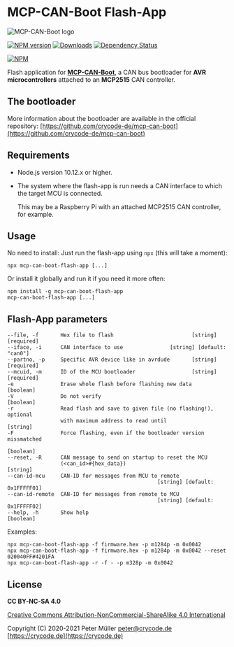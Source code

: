 # MCP-CAN-Boot Flash-App

![MCP-CAN-Boot logo](https://raw.githubusercontent.com/crycode-de/mcp-can-boot/main/doc/mcp-can-boot-256.png)

[![NPM version](https://img.shields.io/npm/v/mcp-can-boot-flash-app.svg)](https://www.npmjs.com/package/mcp-can-boot-flash-app)
[![Downloads](https://img.shields.io/npm/dm/mcp-can-boot-flash-app.svg)](https://www.npmjs.com/package/mcp-can-boot-flash-app)
[![Dependency Status](https://img.shields.io/david/crycode-de/mcp-can-boot-flash-app.svg)](https://david-dm.org/crycode-de/mcp-can-boot-flash-app)

[![NPM](https://nodei.co/npm/mcp-can-boot-flash-app.png?downloads=true)](https://nodei.co/npm/mcp-can-boot-flash-app/)

Flash application for **[MCP-CAN-Boot](https://github.com/crycode-de/mcp-can-boot)**, a CAN bus bootloader for **AVR microcontrollers** attached to an **MCP2515** CAN controller.

## The bootloader

More information about the bootloader are available in the official repository: [https://github.com/crycode-de/mcp-can-boot](https://github.com/crycode-de/mcp-can-boot)

## Requirements

* Node.js version 10.12.x or higher.

* The system where the flash-app is run needs a CAN interface to which the target MCU is connected.

  This may be a Raspberry Pi with an attached MCP2515 CAN controller, for example.

## Usage

No need to install: Just run the flash-app using `npx` (this will take a moment):

```
npx mcp-can-boot-flash-app [...]
```

Or install it globally and run it if you need it more often:

```
npm install -g mcp-can-boot-flash-app
mcp-can-boot-flash-app [...]
```

## Flash-App parameters

```
--file, -f       Hex file to flash                         [string] [required]
--iface, -i      CAN interface to use               [string] [default: "can0"]
--partno, -p     Specific AVR device like in avrdude       [string] [required]
--mcuid, -m      ID of the MCU bootloader                  [string] [required]
-e               Erase whole flash before flashing new data          [boolean]
-V               Do not verify                                       [boolean]
-r               Read flash and save to given file (no flashing!), optional
                 with maximum address to read until                   [string]
-F               Force flashing, even if the bootloader version missmatched
                                                                     [boolean]
--reset, -R      CAN message to send on startup to reset the MCU
                 (<can_id>#{hex_data})                                [string]
--can-id-mcu     CAN-ID for messages from MCU to remote
                                                [string] [default: 0x1FFFFF01]
--can-id-remote  CAN-ID for messages from remote to MCU
                                                [string] [default: 0x1FFFFF02]
--help, -h       Show help                                           [boolean]
```

Examples:

```
npx mcp-can-boot-flash-app -f firmware.hex -p m1284p -m 0x0042
npx mcp-can-boot-flash-app -f firmware.hex -p m1284p -m 0x0042 --reset 020040FF#4201FA
npx mcp-can-boot-flash-app -r -f - -p m328p -m 0x0042
```

## License

**CC BY-NC-SA 4.0**

[Creative Commons Attribution-NonCommercial-ShareAlike 4.0 International](https://creativecommons.org/licenses/by-nc-sa/4.0/)

Copyright (C) 2020-2021 Peter Müller <peter@crycode.de> [https://crycode.de](https://crycode.de)
